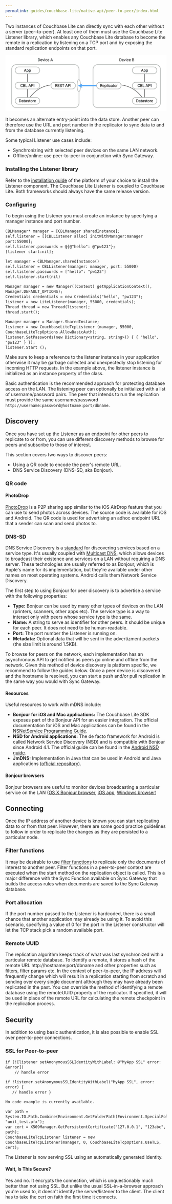 ```yaml
---
permalink: guides/couchbase-lite/native-api/peer-to-peer/index.html
---
```


Two instances of Couchbase Lite can directly sync with each other without a server (peer-to-peer). At least one of them must use the Couchbase Lite Listener library, which enables any Couchbase Lite database to become the remote in a replication by listening on a TCP port and by exposing the standard replication endpoints on that port.

![](../img/docs-listener-diagram.png)

It becomes an alternate entry-point into the data store. Another peer can therefore use the URL and port number in the replicator to sync data to and from the database currently listening.

Some typical Listener use cases include:

- Synchronizing with selected peer devices on the same LAN network.
- Offline/online: use peer-to-peer in conjunction with Sync Gateway.

### Installing the Listener library

Refer to the [installation guide](./../../../../installation/index.html) of the platform of your choice to install the 
Listener component. The Couchbase Lite Listener is coupled to Couchbase Lite. Both frameworks should always have the same release version.

### Configuring

To begin using the Listener you must create an instance by specifying a manager instance and port number. 

<div class="tabs"></div>

```objective-c+
CBLManager* manager = [CBLManager sharedInstance];
self.listener = [[CBLListener alloc] initWithManager:manager port:55000];
self.listener.passwords = @{@"hello": @"pw123"};
[listener start:nil];
```

```swift+
let manager = CBLManager.sharedInstance()
self.listener = CBLListener(manager: manager, port: 55000)
self.listener.passwords = ["hello": "pw123"]
self.listener.start(nil)
```

```java+android+
Manager manager = new Manager((Context) getApplicationContext(), Manager.DEFAULT_OPTIONS);
Credentials credentials = new Credentials("hello", "pw123");
listener = new LiteListener(manager, 55000, credentials);
Thread thread = new Thread(listener);
thread.start();
```

```c+
Manager manager = Manager.SharedInstance;
listener = new CouchbaseLiteTcpListener (manager, 55000, CouchbaseLiteTcpOptions.AllowBasicAuth);
listener.SetPasswords(new Dictionary<string, string>() { { "hello", "pw123" } });
listener.Start ();
```

Make sure to keep a reference to the listener instance in your application otherwise it may be garbage collected and unexpectedly stop listening for 	incoming HTTP requests. In the example above, the listener instance is initialized as an instance property of the class.

Basic authentication is the recommended approach for protecting database access on the LAN. The listening peer can optionally be initialized with a list of username/password pairs. The peer that intends to run the replication must provide the same username/password `http://username:password@hostname:port/dbname`.

## Discovery

Once you have set up the Listener as an endpoint for other peers to replicate to or from, you can use different discovery methods to browse for peers and subscribe to those of interest.

This section covers two ways to discover peers:

- Using a QR code to encode the peer's remote URL.
- DNS Service Discovery (DNS-SD, aka Bonjour).

### QR code

#### PhotoDrop

[PhotoDrop](https://github.com/couchbaselabs/photo-drop) is a P2P sharing app similar to the iOS AirDrop feature that you can use to send photos across devices. The source code is available for iOS and Android. The QR code is used for advertising an adhoc endpoint URL that a sender can scan and send photos to.

### DNS-SD

DNS Service Discovery is a [standard](https://www.ietf.org/rfc/rfc6763.txt) for discovering services based on a service type. It's usually coupled with [Multicast DNS](https://tools.ietf.org/html/rfc6762), which allows devices to broadcast their existence and services on a LAN without requiring a DNS server. These technologies are usually referred to as Bonjour, which is Apple's name for its implementation, but they're available under other names on most operating systems. Android calls them Network Service Discovery.

The first step to using Bonjour for peer discovery is to advertise a service with the following properties:

- **Type:** Bonjour can be used by many other types of devices on the LAN (printers, scanners, other apps etc). The service type is a way to interact only with peers whose service type is the same.
- **Name:** A string to serve as identifier for other peers. It should be unique for each peer. It does not need to be human-readable.
- **Port:** The port number the Listener is running on.
- **Metadata:** Optional data that will be sent in the advertizment packets (the size limit is around 1.5KB).

To browse for peers on the network, each implementation has an asynchronous API to get notified as peers go online and offline from the network. Given this method of device discovery is platform specific, we recommend to follow the guides below. Once a peer device is discovered and the hostname is resolved, you can start a push and/or pull replication in the same way you would with Sync Gateway.

#### Resources

Useful resources to work with mDNS include:

- **Bonjour for iOS and Mac applications:** The Couchbase Lite SDK exposes part of the Bonjour API for an easier integration. The official documentation for iOS and Mac applications can be found in the [NSNetService Programming Guide](https://developer.apple.com/library/mac/documentation/Networking/Conceptual/NSNetServiceProgGuide/Introduction.html).
- **NSD for Android applications:** The de facto framework for Android is called Network Service Discovery (NSD) and is compatible with Bonjour since Android 4.1. The official guide can be found in the [Android NSD guide](https://developer.android.com/training/connect-devices-wirelessly/nsd.html).
- **JmDNS:** Implementation in Java that can be used in Android and Java applications ([official repository](https://github.com/jmdns/jmdns)).

#### Bonjour browsers

Bonjour browsers are useful to monitor devices broadcasting a particular service on the LAN ([OS X Bonjour browser](http://www.macupdate.com/app/mac/13388/bonjour-browser), [iOS app](https://itunes.apple.com/gb/app/discovery-bonjour-browser/id305441017), [Windows browser](http://hobbyistsoftware.com/bonjourbrowser))

## Connecting

Once the IP address of another device is known you can start replicating data to or from that peer. However, there are some good practice guidelines to follow in order to replicate the changes as they are persisted to a particular node.

### Filter functions

It may be desirable to use [filter functions](../replication/index.html#filtered-replications) to replicate only the documents
 of interest to another peer. Filter functions in a peer-to-peer context are executed when the start method on the replication object is called. This is a major difference with the Sync Function available on Sync Gateway that builds the access rules when documents are saved to the Sync Gateway database.

### Port allocation

If the port number passed to the Listener is hardcoded, there is a small chance that another application may already be using it. To avoid this scenario, specifying a value of 0 for the port in the Listener constructor will let the TCP stack pick a random available port.

### Remote UUID

The replication algorithm keeps track of what was last synchronized with a particular remote database. To identify a remote, it stores a hash of the remote URL http://hostname:port/dbname and other properties such as filters, filter params etc. In the context of peer-to-peer, the IP address will frequently change which will result in a replication starting from scratch and sending over every single document although they may have already been replicated in the past. You can override the method of identifying a remote database using the remoteUUID property of the replicator. If specified, it will be used in place of the remote URL for calculating the remote checkpoint in the replication process.

## Security

In addition to using basic authentication, it is also possible to enable SSL over peer-to-peer connections.

### SSL for Peer-to-peer

<div class="tabs"></div>

```objective-c+
if (![listener setAnonymousSSLIdentityWithLabel: @"MyApp SSL" error: &error])
    // handle error
```

```swift+
if !listener.setAnonymousSSLIdentityWithLabel("MyApp SSL", error: error) {
   // handle error }
```

```java+android+
No code example is currently available.
```

```c+
var path = System.IO.Path.Combine(Environment.GetFolderPath(Environment.SpecialFolder.ApplicationData), "unit_test.pfx");
var cert = X509Manager.GetPersistentCertificate("127.0.0.1", "123abc", path);
CouchbaseLiteTcpListener listener = new CouchbaseLiteTcpListener(manager, 0, CouchbaseLiteTcpOptions.UseTLS, cert);
```

The Listener is now serving SSL using an automatically generated identity.

#### Wait, Is This Secure?

Yes and no. It encrypts the connection, which is unquestionably much better than not using SSL. But unlike the usual SSL-in-a-browser approach you're used to, it doesn't identify the server/listener to the client. The client has to take the cert on faith the first time it connects.
